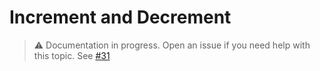 # Increment and Decrement

> ⚠️ Documentation in progress. Open an issue if you need help with this topic. See [#31](https://github.com/arthurfiorette/brainease/issues/31)
